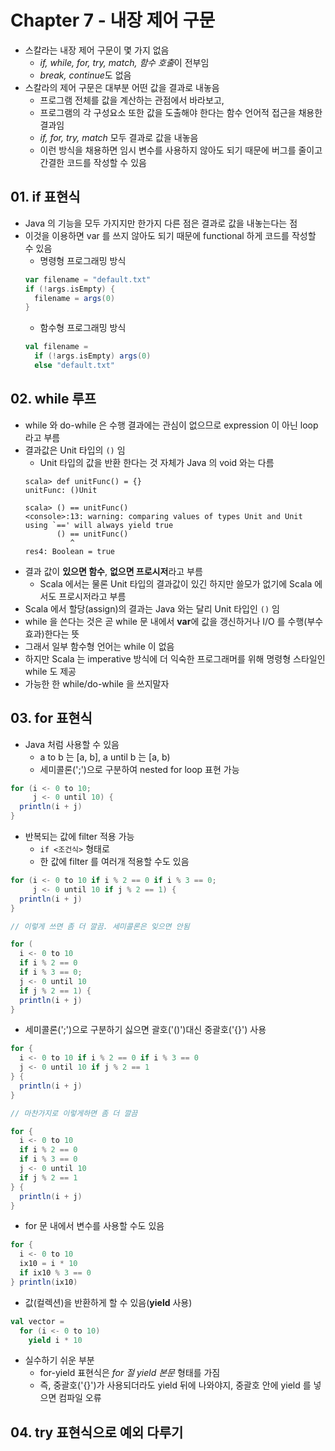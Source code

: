 # Chapter 7 - 내장 제어 구문

* 스칼라는 내장 제어 구문이 몇 가지 없음
  - *if, while, for, try, match, 함수 호출*이 전부임
  - *break, continue*도 없음
* 스칼라의 제어 구문은 대부분 어떤 값을 결과로 내놓음
  - 프로그램 전체를 값을 계산하는 관점에서 바라보고,
  - 프로그램의 각 구성요소 또한 값을 도출해야 한다는 함수 언어적 접근을 채용한 결과임
  - *if, for, try, match* 모두 결과로 값을 내놓음
  - 이런 방식을 채용하면 임시 변수를 사용하지 않아도 되기 때문에 버그를 줄이고 간결한 코드를 작성할 수 있음

## 01. if 표현식
* Java 의 기능을 모두 가지지만 한가지 다른 점은 결과로 값을 내놓는다는 점
* 이것을 이용하면 var 를 쓰지 않아도 되기 때문에 functional 하게 코드를 작성할 수 있음
  - 명령형 프로그래밍 방식
  ```scala
  var filename = "default.txt"
  if (!args.isEmpty) {
    filename = args(0)
  }
  ```
  - 함수형 프로그래밍 방식
  ```scala
  val filename = 
    if (!args.isEmpty) args(0)
    else "default.txt"
  ```

## 02. while 루프
* while 와 do-while 은 수행 결과에는 관심이 없으므로 expression 이 아닌 loop 라고 부름
* 결과값은 Unit 타입의 `()` 임
  - Unit 타입의 값을 반환 한다는 것 자체가 Java 의 void 와는 다름
  ```sbtshell
  scala> def unitFunc() = {}
  unitFunc: ()Unit

  scala> () == unitFunc()
  <console>:13: warning: comparing values of types Unit and Unit using `==' will always yield true
         () == unitFunc()
            ^
  res4: Boolean = true
  ```
* 결과 값이 **있으면 함수**, **없으면 프로시저**라고 부름
  - Scala 에서는 물론 Unit 타입의 결과값이 있긴 하지만 쓸모가 없기에 Scala 에서도 프로시저라고 부름
* Scala 에서 할당(assign)의 결과는 Java 와는 달리 Unit 타입인 `()` 임
* while 을 쓴다는 것은 곧 while 문 내에서 **var**에 값을 갱신하거나 I/O 를 수행(부수효과)한다는 뜻
* 그래서 일부 함수형 언어는 while 이 없음
* 하지만 Scala 는 imperative 방식에 더 익숙한 프로그래머를 위해 명령형 스타일인 while 도 제공
* 가능한 한 while/do-while 을 쓰지말자

## 03. for 표현식
* Java 처럼 사용할 수 있음
  - a to b 는 [a, b], a until b 는 [a, b)
  - 세미콜론(';')으로 구분하여 nested for loop 표현 가능
```scala
for (i <- 0 to 10;
     j <- 0 until 10) {
  println(i + j)
}
```
* 반복되는 값에 filter 적용 가능
  - `if <조건식>` 형태로
  - 한 값에 filter 를 여러개 적용할 수도 있음 
```scala
for (i <- 0 to 10 if i % 2 == 0 if i % 3 == 0;
     j <- 0 until 10 if j % 2 == 1) {
  println(i + j)
}
```
```scala
// 이렇게 쓰면 좀 더 깔끔. 세미콜론은 잊으면 안됨

for (
  i <- 0 to 10
  if i % 2 == 0
  if i % 3 == 0;
  j <- 0 until 10
  if j % 2 == 1) {
  println(i + j)
}
```
* 세미콜론(';')으로 구분하기 싫으면 괄호('()')대신 중괄호('{}') 사용
```scala
for {
  i <- 0 to 10 if i % 2 == 0 if i % 3 == 0
  j <- 0 until 10 if j % 2 == 1
} {
  println(i + j)
}
```
```scala
// 마찬가지로 이렇게하면 좀 더 깔끔

for {
  i <- 0 to 10
  if i % 2 == 0
  if i % 3 == 0
  j <- 0 until 10
  if j % 2 == 1
} {
  println(i + j)
}
```
* for 문 내에서 변수를 사용할 수도 있음
```scala
for {
  i <- 0 to 10
  ix10 = i * 10
  if ix10 % 3 == 0
} println(ix10)
```
* 값(컬렉션)을 반환하게 할 수 있음(**yield** 사용)
```scala
val vector = 
  for (i <- 0 to 10) 
    yield i * 10
```
* 실수하기 쉬운 부분
  - for-yield 표현식은 *for 절 yield 본문* 형태를 가짐
  - 즉, 중괄호('{}')가 사용되더라도 yield 뒤에 나와야지, 중괄호 안에 yield 를 넣으면 컴파일 오류

## 04. try 표현식으로 예외 다루기

